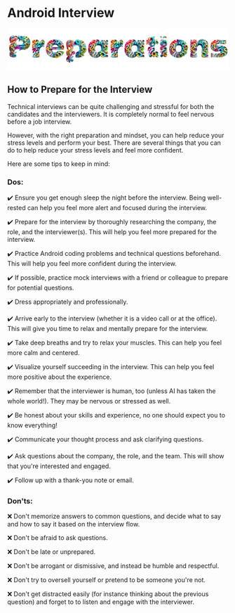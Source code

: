 # Android Interview
![Android Interview Questions - Preparations](images/preparations.png)

## How to Prepare for the Interview

Technical interviews can be quite challenging and stressful for both the candidates and the interviewers. It is completely normal to feel nervous before a job interview.

However, with the right preparation and mindset, you can help reduce your stress levels and perform your best. There are several things that you can do to help reduce your stress levels and feel more confident.

Here are some tips to keep in mind:


### Dos:

✔️ Ensure you get enough sleep the night before the interview. Being well-rested can help you feel more alert and focused during the interview.

✔️ Prepare for the interview by thoroughly researching the company, the role, and the interviewer(s). This will help you feel more prepared for the interview.

✔️ Practice Android coding problems and technical questions beforehand. This will help you feel more confident during the interview.

✔️ If possible, practice mock interviews with a friend or colleague to prepare for potential questions.

✔️ Dress appropriately and professionally.

✔️ Arrive early to the interview (whether it is a video call or at the office). This will give you time to relax and mentally prepare for the interview.

✔️ Take deep breaths and try to relax your muscles. This can help you feel more calm and centered.

✔️ Visualize yourself succeeding in the interview. This can help you feel more positive about the experience.

✔️ Remember that the interviewer is human, too (unless AI has taken the whole world!). They may be nervous or stressed as well.

✔️ Be honest about your skills and experience, no one should expect you to know everything!

✔️ Communicate your thought process and ask clarifying questions.

✔️ Ask questions about the company, the role, and the team. This will show that you're interested and engaged.

✔️ Follow up with a thank-you note or email.


### Don'ts:

❌ Don't memorize answers to common questions, and decide what to say and how to say it based on the interview flow.

❌ Don't be afraid to ask questions.

❌ Don't be late or unprepared.

❌ Don't be arrogant or dismissive, and instead be humble and respectful.

❌ Don't try to oversell yourself or pretend to be someone you're not.

❌ Don't get distracted easily (for instance thinking about the previous question) and forget to to listen and engage with the interviewer.
